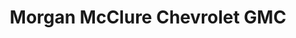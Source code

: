 ---
title: "Morgan McClure Chevrolet GMC"
url: /castlewood/morgan-mcclure-chevrolet-gmc/
shop: car
---